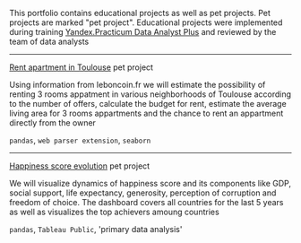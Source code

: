 This portfolio contains educational projects as well as pet projects. Pet projects are marked "pet project". Educational projects were implemented during training <a href="https://practicum.yandex.ru/promo/long-courses/data-analyst">Yandex.Practicum Data Analyst Plus</a> and reviewed by the team of data analysts
 <hr>
<p><a href="https://github.com/EkaterinaTerentyeva/data_analyst_portfolio/blob/main/Rent%20apartment%20Toulouse.ipynb">Rent apartment in Toulouse</a>  pet project</p>

<p>Using information from leboncoin.fr we will estimate the possibility of renting 3 rooms appatment in various neighborhoods of Toulouse according to the number of offers, calculate the budget for rent, estimate the average living area for 3 rooms appartments and  the chance to rent an appartment directly from the owner</p>

`pandas`, `web parser extension`, `seaborn`
 <hr>
<p><a href="https://github.com/EkaterinaTerentyeva/data_analyst_portfolio/blob/main/Happiness%20score%20evolution.ipynb">Happiness score evolution</a>  pet project</p>

<p>We will visualize dynamics of happiness score and its components like GDP, social support, life expectancy, generosity, perception of corruption and freedom of choice. The dashboard covers all countries for the last 5 years as well as visualizes the top achievers amoung countries</p>

`pandas`, `Tableau Public`, 'primary data analysis'
